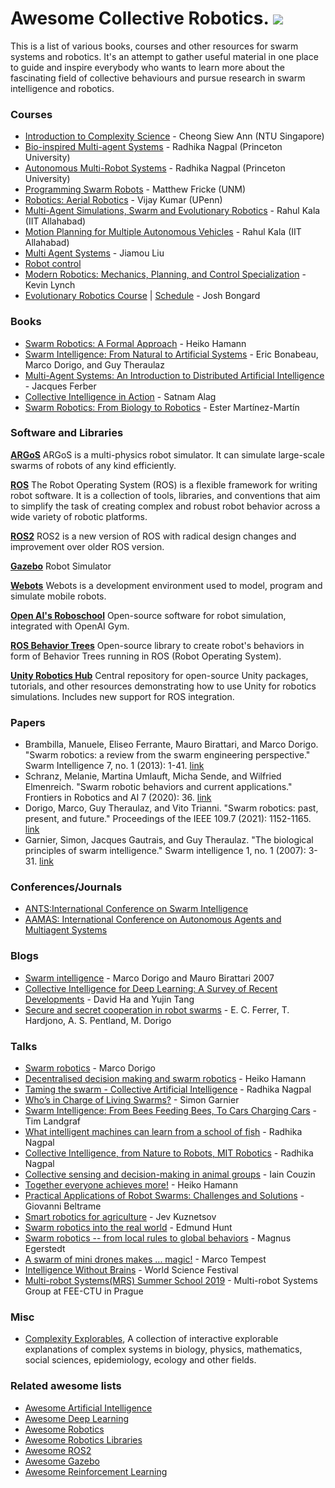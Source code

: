 
Awesome Collective Robotics. [![](https://cdn.rawgit.com/sindresorhus/awesome/d7305f38d29fed78fa85652e3a63e154dd8e8829/media/badge.svg)](https://github.com/sindresorhus/awesome)
================

This is a list of various books, courses and other resources for swarm systems and robotics. It's an attempt to gather useful material in one place to guide and inspire everybody who wants to learn more about the fascinating field of collective behaviours and pursue research in swarm intelligence and robotics. 


### Courses ###

* [Introduction to Complexity Science](https://in.coursera.org/learn/complexity) - Cheong Siew Ann
  (NTU Singapore)
* [Bio-inspired Multi-agent Systems](https://canvas.harvard.edu/courses/29752) - Radhika Nagpal (Princeton University)
* [Autonomous Multi-Robot Systems](https://canvas.harvard.edu/courses/37276) - Radhika Nagpal (Princeton University)
* [Programming Swarm Robots](http://fricke.co.uk/Teaching/CS591_Swarm_Robotics_2017fall/syllabus.pdf) -  Matthew Fricke (UNM)
* [Robotics: Aerial Robotics](https://www.coursera.org/learn/robotics-flight) - Vijay Kumar (UPenn)
* [Multi-Agent Simulations, Swarm and Evolutionary Robotics](https://youtube.com/playlist?list=PL_gtKJvFTv6h2vgbgIuPHAJRIOYkhH6Ca) - Rahul Kala (IIT Allahabad)
* [Motion Planning for Multiple Autonomous Vehicles](https://youtube.com/playlist?list=PL_gtKJvFTv6iLJa6LIDx-IfTXg9dizDfZ) - Rahul Kala (IIT Allahabad)
* [Multi Agent Systems](https://youtube.com/playlist?list=PL6RDsRnhhwyfDNW1wn3a4qcNPddrmJ1o_) - Jiamou Liu
* [Robot control](https://youtube.com/playlist?list=PLp8ijpvp8iCvFDYdcXqqYU5Ibl_aOqwjr) 
* [Modern Robotics: Mechanics, Planning, and Control Specialization](https://in.coursera.org/specializations/modernrobotics) - Kevin Lynch
* [Evolutionary Robotics Course](https://youtube.com/playlist?list=PLAuiGdPEdw0inlKisMbjDypCbvcb_GBN9) | [Schedule](https://docs.google.com/spreadsheets/d/1uaBpkv0fpSPGmgA8tbHBgRCI-cL2Qyx6gwnhzBJYJUE/edit#gid=0)  - Josh Bongard

### Books ###

* [Swarm Robotics: A Formal Approach](https://link.springer.com/book/10.1007/978-3-319-74528-2) - Heiko Hamann
* [Swarm Intelligence: From Natural to Artificial Systems](https://www.amazon.in/Swarm-Intelligence-Artificial-Institute-Complexity/dp/0195131592) - Eric Bonabeau, Marco Dorigo, and Guy Theraulaz
* [Multi-Agent Systems: An Introduction to Distributed Artificial Intelligence](https://www.amazon.com/Multi-Agent-Systems-Introduction-Distributed-Intelligence/dp/0201360489) - Jacques Ferber
* [Collective Intelligence in Action](https://www.manning.com/books/collective-intelligence-in-action) - Satnam Alag
* [Swarm Robotics: From Biology to Robotics](https://www.intechopen.com/books/3641) - Ester Martínez-Martín

### Software and Libraries ###

[**ARGoS**](https://www.argos-sim.info/index.php)
ARGoS is a multi-physics robot simulator. It can simulate large-scale swarms of robots of any kind efficiently.

[**ROS**](http://www.ros.org/)
The Robot Operating System (ROS) is a flexible framework for writing robot software. It is a collection of tools, libraries, and conventions that aim to simplify the task of creating complex and robust robot behavior across a wide variety of robotic platforms.

[**ROS2**](https://index.ros.org/doc/ros2/)
ROS2 is a new version of ROS with radical design changes and improvement over older ROS version.

[**Gazebo**](http://gazebosim.org/)
Robot Simulator

[**Webots**](https://www.cyberbotics.com/overview)
Webots is a development environment used to model, program and simulate mobile robots.

[**Open AI's Roboschool**](https://github.com/openai/roboschool)
Open-source software for robot simulation, integrated with OpenAI Gym.

[**ROS Behavior Trees**](https://github.com/miccol/ROS-Behavior-Tree)
Open-source library to create robot's behaviors in form of Behavior Trees running in ROS (Robot Operating System).

[**Unity Robotics Hub**](https://github.com/Unity-Technologies/Unity-Robotics-Hub)
Central repository for open-source Unity packages, tutorials, and other resources demonstrating how to use Unity for robotics simulations. Includes new support for ROS integration.


### Papers ###

* Brambilla, Manuele, Eliseo Ferrante, Mauro Birattari, and Marco Dorigo. "Swarm robotics: a review from the swarm engineering perspective." Swarm Intelligence 7, no. 1 (2013): 1-41. [link](https://link.springer.com/article/10.1007/s11721-012-0075-2)
* Schranz, Melanie, Martina Umlauft, Micha Sende, and Wilfried Elmenreich. "Swarm robotic behaviors and current applications." Frontiers in Robotics and AI 7 (2020): 36. [link](https://www.frontiersin.org/articles/10.3389/frobt.2020.00036/full) 
* Dorigo, Marco, Guy Theraulaz, and Vito Trianni. "Swarm robotics: past, present, and future." Proceedings of the IEEE 109.7 (2021): 1152-1165. [link](https://www.researchgate.net/publication/352762371_Swarm_Robotics_Past_Present_and_Future)
* Garnier, Simon, Jacques Gautrais, and Guy Theraulaz. "The biological principles of swarm intelligence." Swarm intelligence 1, no. 1 (2007): 3-31. [link](https://link.springer.com/article/10.1007/s11721-007-0004-y)

### Conferences/Journals ###

* [ANTS:International Conference on Swarm Intelligence](https://link.springer.com/conference/swarm)
* [AAMAS: International Conference on Autonomous Agents and Multiagent Systems](https://aamas2023.soton.ac.uk/)


### Blogs ###

* [Swarm intelligence](http://www.scholarpedia.org/Swarm_intelligence) - Marco Dorigo and Mauro Birattari 2007
* [Collective Intelligence for Deep Learning: A Survey of Recent Developments](https://blog.otoro.net/2022/10/01/collectiveintelligence/?s=08) - David Ha and Yujin Tang
* [Secure and secret cooperation in robot swarms](https://www.media.mit.edu/publications/secure-and-secret-cooperation-in-robot-swarms/) - E. C. Ferrer, T. Hardjono, A. S. Pentland, M. Dorigo

### Talks ###

* [Swarm robotics](https://youtu.be/MbmbNiDZ1zE) - Marco Dorigo 
* [Decentralised decision making and swarm robotics](https://youtu.be/RQpC1Zgu6B8) - Heiko Hamann
* [Taming the swarm - Collective Artificial Intelligence](https://youtu.be/LHgVR0lzFJc) - Radhika Nagpal
* [Who’s in Charge of Living Swarms?](https://youtu.be/ewMDssOQkiY) - Simon Garnier 
* [Swarm Intelligence: From Bees Feeding Bees, To Cars Charging Cars](https://youtu.be/nM13CEOyajo) - Tim Landgraf 
* [What intelligent machines can learn from a school of fish](https://youtu.be/0bRocfcPhHU) - Radhika Nagpal
* [Collective Intelligence, from Nature to Robots, MIT Robotics](https://youtu.be/8_UBE9rUv2w) - Radhika Nagpal
* [Collective sensing and decision-making in animal groups](https://youtu.be/lWHYFoFRY34) - Iain Couzin
* [Together everyone achieves more!](https://youtu.be/stcgRnq6HZQ) - Heiko Hamann
* [Practical Applications of Robot Swarms: Challenges and Solutions](https://youtu.be/B_geMRf-xH0) - Giovanni Beltrame
* [Smart robotics for agriculture](https://youtu.be/6TGFWrM4byk) -  Jev Kuznetsov 
* [Swarm robotics into the real world](https://youtu.be/7nAzbZDn0RA) -  Edmund Hunt
* [Swarm robotics -- from local rules to global behaviors](https://youtu.be/ULKyXnQ9xWA) - Magnus Egerstedt 
* [A swarm of mini drones makes ... magic!](https://youtu.be/u2bQSKvZ2qI) - Marco Tempest
* [Intelligence Without Brains](https://youtu.be/RpwW9Lw2Ku4) - World Science Festival
* [Multi-robot Systems(MRS) Summer School 2019](https://youtube.com/playlist?list=PLPjuFI-_2rxxCr3AD7HBcFbCG6nvL56Rg) - Multi-robot Systems Group at FEE-CTU in Prague


### Misc ###

* [Complexity Explorables](https://www.complexity-explorables.org/), A collection of interactive explorable explanations of complex systems in biology, physics, mathematics, social sciences, epidemiology, ecology and other fields.



### Related awesome lists ###

* [Awesome Artificial Intelligence](https://github.com/owainlewis/awesome-artificial-intelligence)
* [Awesome Deep Learning](https://github.com/ChristosChristofidis/awesome-deep-learning)
* [Awesome Robotics](https://github.com/ahundt/awesome-robotics)
* [Awesome Robotics Libraries](https://github.com/jslee02/awesome-robotics-libraries)
* [Awesome ROS2](https://github.com/fkromer/awesome-ros2)
* [Awesome Gazebo](https://github.com/fkromer/awesome-gazebo)
* [Awesome Reinforcement Learning](https://github.com/aikorea/awesome-rl/)
